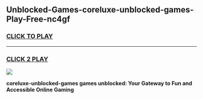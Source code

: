 
## Unblocked-Games-coreluxe-unblocked-games-Play-Free-nc4gf
<h3>
<a href="https://premium76.site?title=coreluxe-unblocked-games&ref=21A">CLICK TO PLAY</a></h3>
<hr>

<h3>
<a href="https://premium76.site?title=coreluxe-unblocked-games&ref=21A">CLICK 2 PLAY</a>
  
</h3>

<a href="https://premium76.site?title=coreluxe-unblocked-games&ref=21A"><img src="https://clearcache.store/games.png"></a>


**coreluxe-unblocked-games games unblocked: Your Gateway to Fun and Accessible Online Gaming**
